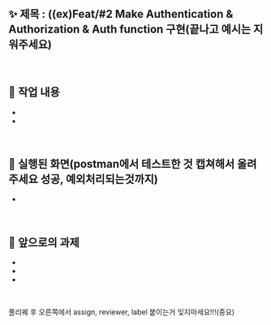 <br/>

## ✨  제목 : ((ex)Feat/#2 Make Authentication & Authorization & Auth function 구현(끝나고 예시는 지워주세요)


<br/>

## 🔨 작업 내용

- 

- 


  
<br/>

## 🍻  실행된 화면(postman에서 테스트한 것 캡쳐해서 올려주세요 성공, 예외처리되는것까지)

- 

<br/>

## 🔎   앞으로의 과제

- 

- 

- 


  <br/>

  풀리퀘 후 오른쪽에서 assign, reviewer, label 붙이는거 잊지마세요!!!(중요)

